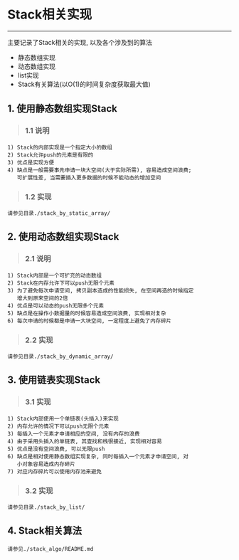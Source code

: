 # **Stack相关实现** #
***
主要记录了Stack相关的实现, 以及各个涉及到的算法

* 静态数组实现
* 动态数组实现
* list实现
* Stack有关算法(以O(1)的时间复杂度获取最大值)

## **1. 使用静态数组实现Stack** ##
> ### **1.1 说明** ###
    1) Stack的内部实现是一个指定大小的数组
    2) Stack允许push的元素是有限的
    3) 优点是实现方便
    4) 缺点是一般需要事先申请一块大空间(大于实际所需), 容易造成空间浪费;  
       可扩展性差, 当需要插入更多数据的时候不能动态的增加空间
> ### **1.2 实现** ###
    请参见目录./stack_by_static_array/

## **2. 使用动态数组实现Stack** ##
> ### **2.1 说明** ###
    1) Stack内部是一个可扩充的动态数组
    2) Stack在内存允许下可以push无限个元素
    3) 为了避免每次申请空间, 拷贝副本造成的性能损失, 在空间再造的时候指定  
       增大到原来空间的2倍
    4) 优点是可以动态的push无限多个元素
    5) 缺点是在操作小数据量的时候容易造成空间浪费, 实现相对复杂
    6) 每次申请的时候都是申请一大块空间, 一定程度上避免了内存碎片
> ### **2.2 实现** ###
    请参见目录./stack_by_dynamic_array/

## **3. 使用链表实现Stack** ##
> ### **3.1 实现** ###
    1) Stack内部使用一个单链表(头插入)来实现
    2) 内存允许的情况下可以push无限个元素
    3) 每插入一个元素才申请相应的空间, 没有内存的浪费
    4) 由于采用头插入的单链表, 其查找和栈很接近, 实现相对容易
    5) 优点是没有空间浪费, 可以无限push
    6) 缺点是相对使用静态数组实现复杂, 同时每插入一个元素才申请空间, 对  
       小对象容易造成内存碎片
    7) 对应内存碎片可以使用内存池来避免
> ### **3.2 实现** ###
    请参见目录./stack_by_list/

## **4. Stack相关算法** ##
    请参见./stack_algo/README.md
